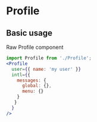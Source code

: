 # Profile

## Basic usage

Raw Profile component

```jsx
import Profile from './Profile';
<Profile
  user={{ name: 'my user' }}
  intl={{
    messages: {
      global: {},
      menu: {}
    }
   }
  }
/>
```
